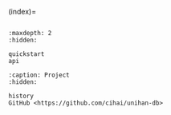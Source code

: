 (index)=

```{include} ../README.md

```

```{toctree}
:maxdepth: 2
:hidden:

quickstart
api
```

```{toctree}
:caption: Project
:hidden:

history
GitHub <https://github.com/cihai/unihan-db>
```
